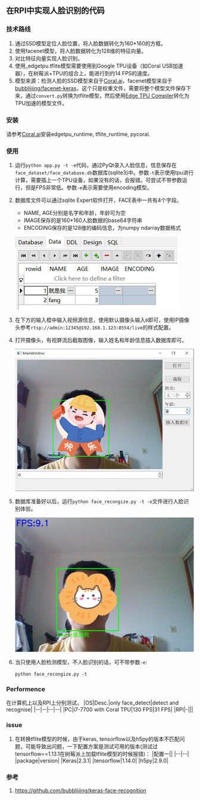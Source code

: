 ## 在RPI中实现人脸识别的代码

### 技术路线
1. 通过SSD模型定位人脸位置，将人脸数据转化为160\*160的方框。
2. 使用facenet模型，将人脸数据转化为128维的特征向量。
3. 对比特征向量实现人脸识别。
4. 使用_edgetpu.tflite模型需要使用到Google TPU设备（如Coral USB加速器），在树莓派+TPU的组合上，能进行到约14 FPS的速度。
5. 模型来源：检测人脸的SSD模型来自于[Coral.ai](https://coral.ai/models/all/)，facenet模型来自于[bubbliiiing/facenet-keras](https://github.com/bubbliiiing/facenet-keras/tree/main/model_data)，这个只是权重文件，需要将整个模型文件保存下来，通过`convert.py`转换为tflite模型，然后使用[Edge TPU Compiler](https://colab.research.google.com/github/google-coral/tutorials/blob/master/compile_for_edgetpu.ipynb)转化为TPU加速的模型文件。

### 安装
请参考[Coral.ai](https://coral.ai/software/#edgetpu-runtime)安装edgetpu_runtime, tflite_runtime, pycoral.

### 使用
1. 运行`python app.py -t -e`代码，通过PyQt录入人脸信息，信息保存在`face_dataset/face_database.db`数据库(sqlite3)中。参数`-t`表示使用tpu进行计算，需要插上一个TPU设备，如果没有的话，会报错。可尝试不带参数运行，但是FPS非常低。参数`-e`表示需要使用encoding模型。
2. 数据库文件可以通过sqlite Expert软件打开，FACE表中一共有4个字段。
    - NAME, AGE分别是名字和年龄，年龄可为空
    - IMAGE保存的是160\*160人脸数据的base64字符串
    - ENCODING保存的是128维的编码信息，为numpy ndarray数据格式
    
    ![database_record](./assert/images/database_record.png)
3. 在下方的输入框中输入视频源信息，使用默认摄像头输入`0`即可，使用IP摄像头参考`rtsp://admin:12345@192.168.1.123:8554/live`的样式配置。
4. 打开摄像头，有视屏流后截取图像，输入姓名和年龄信息插入数据库即可。

    ![data_insert](./assert/images/data_insert.png)
5. 数据库准备好以后，运行`python face_recongize.py -t -e`文件进行人脸识别体验。

    ![result](./assert/images/result.png)

6. 当只使用人脸检测模型，不人脸识别的话，可不带参数`-e`:
    ~~~
    python face_recongize.py -t
    ~~~

### Performence
在计算机上以及RPI上分别测试，
|OS|Desc.|only face_detect|detect and recognise|
|--|--|--|--|
|PC|i7-7700 with Coral TPU|130 FPS|31 FPS|
|RPI|-|||


### issue
1. 在转换tflite模型的时候，由于keras, tensorflow以及h5py的版本不匹配问题，可能导致出问题，一下配置方案是测试可用的版本(测试过tensorflow==1.13.1在树莓派上加载tflite模型的时候报错)：
    |配置一||
    |--|--|
    |package|version|
    |Keras|2.3.1|
    |tensorflow|1.14.0|
    |h5py|2.9.0|

### 参考
1. https://github.com/bubbliiiing/keras-face-recognition
